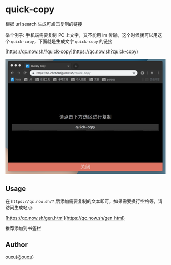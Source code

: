 # quick-copy

根据 url search 生成可点击复制的链接

举个例子: 手机端需要复制 PC 上文字，又不能用 im 传输，这个时候就可以用这个 `quick-copy`，下面就是生成文字 `quick-copy` 的链接

[https://qc.now.sh/?quick-copy](https://qc.now.sh?quick-copy)

![](../doc/img/quick-copy.png)

## Usage

在 `https://qc.now.sh/?` 后添加需要复制的文本即可，如果需要换行空格等，请访问生成站点:

[https://qc.now.sh/gen.html](https://qc.now.sh/gen.html)

推荐添加到书签栏

## Author

ouxu([@ouxu](https://github.com/ouxu))
